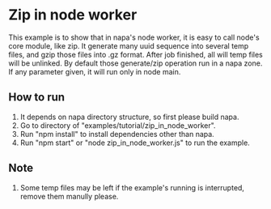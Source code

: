 # Zip in node worker
This example is to show that in napa's node worker, it is easy to call node's core module, like zip.
It generate many uuid sequence into several temp files, and gzip those files into .gz format. After job finished, all will temp files will be unlinked.
By default those generate/zip operation run in a napa zone. If any parameter given, it will run only in node main.

## How to run
1. It depends on napa directory structure, so first please build napa.
2. Go to directory of "examples/tutorial/zip_in_node_worker".
2. Run "npm install" to install dependencies other than napa.
3. Run "npm start" or "node zip_in_node_worker.js" to run the example.

## Note
1. Some temp files may be left if the example's running is interrupted, remove them manully please.
